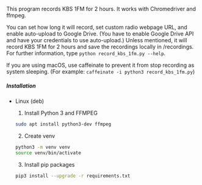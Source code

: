 This program records KBS 1FM for 2 hours.
It works with Chromedriver and ffmpeg.

You can set how long it will record, set custom radio webpage URL, and enable auto-upload to Google Drive.
(You have to enable Google Drive API and have your credentials to use auto-upload.)
Unless mentioned, it will record KBS 1FM for 2 hours and save the recordings locally in /recordings.
For further information, type `python record_kbs_1fm.py --help`.

If you are using macOS, use caffeinate to prevent it from stop recording as system sleeping.
(For example: `caffeinate -i python3 record_kbs_1fm.py`)

##### Installation

- Linux (deb)

  1. Install Python 3 and FFMPEG

  ```bash
  sudo apt install python3-dev ffmpeg
  ```

  2. Create venv

  ```bash
  python3 -m venv venv
  source venv/bin/activate
  ```

  3. Install pip packages

  ```bash
  pip3 install --upgrade -r requirements.txt
  ```

